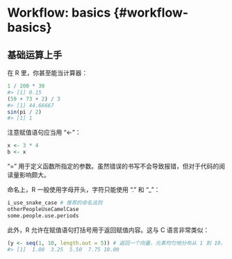 # Workflow: basics {#workflow-basics}



## 基础运算上手

在 R 里，你甚至能当计算器：


```r
1 / 200 * 30
#> [1] 0.15
(59 + 73 + 2) / 3
#> [1] 44.66667
sin(pi / 2)
#> [1] 1
```

注意赋值语句应当用 “<-”：


```r
x <- 3 * 4
b <- x
```

“=” 用于定义函数所指定的参数。虽然错误的书写不会导致报错，但对于代码的阅读量影响颇大。

命名上，R 一般使用字母开头，字符只能使用 “.” 和 “_”：


```r
i_use_snake_case # 推荐的命名法则
otherPeopleUseCamelCase
some.people.use.periods
```

此外，R 允许在赋值语句打括号用于返回赋值内容。这与 C 语言非常类似：


```r
(y <- seq(1, 10, length.out = 5)) # 返回一个向量，元素均匀地分布从 1 到 10，共 5 个
#> [1]  1.00  3.25  5.50  7.75 10.00
```


